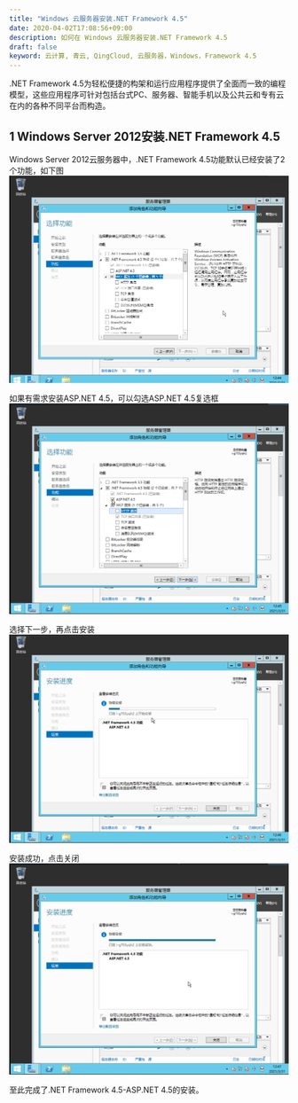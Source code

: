 ```yaml
---
title: "Windows 云服务器安装.NET Framework 4.5"
date: 2020-04-02T17:08:56+09:00
description: 如何在 Windows 云服务器安装.NET Framework 4.5
draft: false
keyword: 云计算, 青云, QingCloud, 云服务器，Windows，Framework 4.5
---
```


.NET Framework 4.5为轻松便捷的构架和运行应用程序提供了全面而一致的编程模型，这些应用程序可针对包括台式PC、服务器、智能手机以及公共云和专有云在内的各种不同平台而构造。

## 1 Windows  Server 2012安装.NET Framework 4.5

Windows Server 2012云服务器中，.NET Framework 4.5功能默认已经安装了2个功能，如下图
![net45](../../_images/win_net45_1.png)

如果有需求安装ASP.NET 4.5，可以勾选ASP.NET 4.5复选框
![net45](../../_images/win_net45_2.png)

选择下一步，再点击安装
![net45](../../_images/win_net45_3.png)

安装成功，点击关闭
![net45](../../_images/win_net45_4.png)

至此完成了.NET Framework 4.5-ASP.NET 4.5的安装。